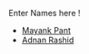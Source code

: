 Enter Names here !
- [Mayank Pant](https://github.com/obiwan04kanobi)
- [Adnan Rashid](https://github.com/Dakuaisu)